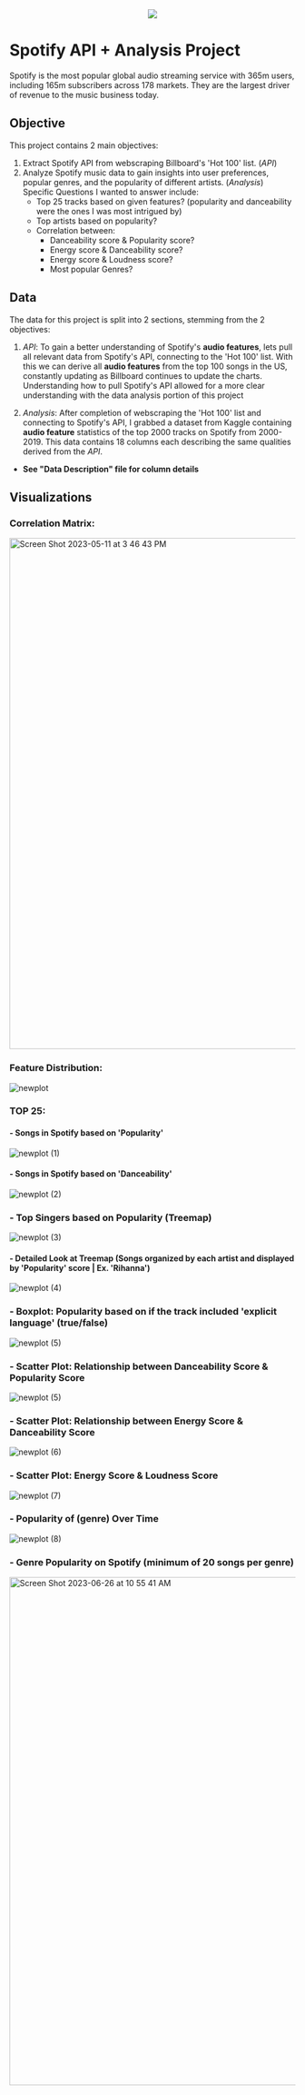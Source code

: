 <div align="center">
<img src= https://upload.wikimedia.org/wikipedia/commons/2/26/Spotify_logo_with_text.svg>
</div>

# Spotify API + Analysis Project
Spotify is the most popular global audio streaming service with 365m users, including 165m subscribers across 178 markets. They are the largest driver of revenue to the music business today.

## Objective 
This project contains 2 main objectives: 
1) Extract Spotify API from webscraping Billboard's 'Hot 100' list. (*API*)  
2) Analyze Spotify music data to gain insights into user preferences, popular genres, and the popularity of different artists. (*Analysis*)
Specific Questions I wanted to answer include: 
    - Top 25 tracks based on given features? (popularity and danceability were the ones I was most intrigued by)
    - Top artists based on popularity?
    - Correlation between:
        - Danceability score & Popularity score?
        - Energy score & Danceability score?
        - Energy score & Loudness score?
        - Most popular Genres?

## Data 
The data for this project is split into 2 sections, stemming from the 2 objectives:
1) *API*: To gain a better understanding of Spotify's **audio features**, lets pull all relevant data from Spotify's API, connecting to the 'Hot 100' list. With this we can derive all **audio features** from the top 100 songs in the US, constantly updating as Billboard continues to update the charts. Understanding how to pull Spotify's API allowed for a more clear understanding with the data analysis portion of this project   

2) *Analysis*: After completion of webscraping the 'Hot 100' list and connecting to Spotify's API, I grabbed a dataset from Kaggle containing **audio feature** statistics of the top 2000 tracks on Spotify from 2000-2019. This data contains 18 columns each describing the same qualities derived from the *API*. 

- **See "Data Description" file for column details** 

## Visualizations 

### Correlation Matrix: 

<img width="900" alt="Screen Shot 2023-05-11 at 3 46 43 PM" src="https://github.com/zainmirza24/Spotify-API-Analysis/assets/94576481/3ad2732d-c321-4b17-b662-f719eafdd85d">

### Feature Distribution: 

![newplot](https://github.com/zainmirza24/Spotify-API-Analysis/assets/94576481/3d79deed-1c0e-4106-af92-8b6be8333799)

### TOP 25: 

#### - Songs in Spotify based on 'Popularity'

![newplot (1)](https://github.com/zainmirza24/Spotify-API-Analysis/assets/94576481/68425d9d-4f7b-422c-b78e-c0594fe520d3)

#### - Songs in Spotify based on 'Danceability'

![newplot (2)](https://github.com/zainmirza24/Spotify-API-Analysis/assets/94576481/050f9dd3-a0bb-4e8f-9478-c7d106a1f3d3)

### - Top Singers based on Popularity (Treemap)

![newplot (3)](https://github.com/zainmirza24/Spotify-API-Analysis/assets/94576481/a2ba2805-a2bb-411c-a043-57a251fe4bcb)

#### - Detailed Look at Treemap (Songs organized by each artist and displayed by 'Popularity' score | Ex. 'Rihanna') 

![newplot (4)](https://github.com/zainmirza24/Spotify-API-Analysis/assets/94576481/6e65fa0b-19ce-4f07-ba36-0d85d9130494)

### - Boxplot: Popularity based on if the track included 'explicit language' (true/false)

![newplot (5)](https://github.com/zainmirza24/Spotify-API-Analysis/assets/94576481/6f024096-7806-4164-aa72-eba2fd1a8887)

### - Scatter Plot: Relationship between Danceability Score & Popularity Score  

![newplot (5)](https://github.com/zainmirza24/Spotify-API-Analysis/assets/94576481/5f235a08-3fa7-4093-98d6-b81f5c5d5f28)

### - Scatter Plot: Relationship between Energy Score & Danceability Score

![newplot (6)](https://github.com/zainmirza24/Spotify-API-Analysis/assets/94576481/e2176988-32f1-4883-8be6-30b49ebd416a)

### - Scatter Plot: Energy Score & Loudness Score

![newplot (7)](https://github.com/zainmirza24/Spotify-API-Analysis/assets/94576481/76f03b56-97a4-4dcc-acdb-d5046f309d70)

### - Popularity of (genre) Over Time 

![newplot (8)](https://github.com/zainmirza24/Spotify-API-Analysis/assets/94576481/204804b7-73db-4826-a8e9-5691d2e005e7)

### - Genre Popularity on Spotify (minimum of 20 songs per genre)

<img width="895" alt="Screen Shot 2023-06-26 at 10 55 41 AM" src="https://github.com/zainmirza24/Spotify-API-Analysis/assets/94576481/77729adc-ed01-4974-9771-d6b4f7c63f59">












        







